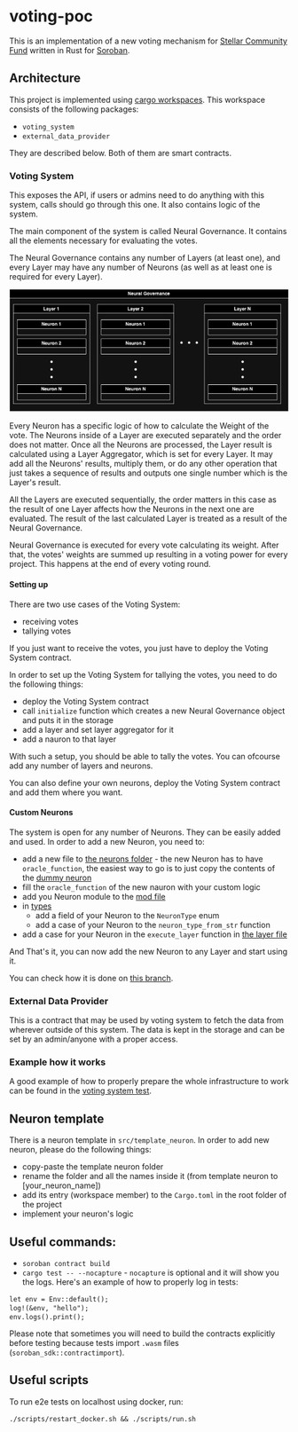 # voting-poc

This is an implementation of a new voting mechanism for [Stellar Community Fund](https://medium.com/r/?url=https%3A%2F%2Fcommunityfund.stellar.org%2F) written in Rust for [Soroban](https://medium.com/r/?url=https%3A%2F%2Fsoroban.stellar.org%2F).

## Architecture

This project is implemented using [cargo workspaces](https://doc.rust-lang.org/book/ch14-03-cargo-workspaces.html).
This workspace consists of the following packages:
- `voting_system`
- `external_data_provider`

They are described below. Both of them are smart contracts.

### Voting System

This exposes the API, if users or admins need to do anything with this system, calls should go through this one. It also contains logic of the system.

The main component of the system is called Neural Governance. It contains all the elements necessary for evaluating the votes.

The Neural Governance contains any number of Layers (at least one), and every Layer may have any number of Neurons (as well as at least one is required for every Layer).

![architecture](image.png)

Every Neuron has a specific logic of how to calculate the Weight of the vote. The Neurons inside of a Layer are executed separately and the order does not matter. Once all the Neurons are processed, the Layer result is calculated using a Layer Aggregator, which is set for every Layer. It may add all the Neurons' results, multiply them, or do any other operation that just takes a sequence of results and outputs one single number which is the Layer's result.

All the Layers are executed sequentially, the order matters in this case as the result of one Layer affects how the Neurons in the next one are evaluated. The result of the last calculated Layer is treated as a result of the Neural Governance.

Neural Governance is executed for every vote calculating its weight. After that, the votes' weights are summed up resulting in a voting power for every project. This happens at the end of every voting round.

#### Setting up

There are two use cases of the Voting System:
- receiving votes
- tallying votes

If you just want to receive the votes, you just have to deploy the Voting System contract.

In order to set up the Voting System for tallying the votes, you need to do the following things:
- deploy the Voting System contract
- call `initialize` function which creates a new Neural Governance object and puts it in the storage
- add a layer and set layer aggregator for it
- add a nauron to that layer

With such a setup, you should be able to tally the votes. You can ofcourse add any number of layers and neurons.

You can also define your own neurons, deploy the Voting System contract and add them where you want.

#### Custom Neurons

The system is open for any number of Neurons. They can be easily added and used. In order to add a new Neuron, you need to:
- add a new file to [the neurons folder](./src/voting_system/src/neurons/) - the new Neuron has to have `oracle_function`, the easiest way to go is to just copy the contents of the [dummy neuron](./src/voting_system/src/neurons/dummy_neuron.rs)
- fill the `oracle_function` of the new nauron with your custom logic
- add you Neuron module to the [mod file](./src/voting_system/src/neurons/mod.rs)
- in [types](./src/voting_system/src/types.rs)
  - add a field of your Neuron to the `NeuronType` enum
  - add a case of your Neuron to the `neuron_type_from_str` function
- add a case for your Neuron in the `execute_layer` function in [the layer file](./src/voting_system/src/layer.rs)

And That's it, you can now add the new Neuron to any Layer and start using it.

You can check how it is done on [this branch](https://github.com/alejomendoza/voting-poc/tree/new-neuron).

### External Data Provider

This is a contract that may be used by voting system to fetch the data from wherever outside of this system. The data is kept in the storage and can be set by an admin/anyone with a proper access.

### Example how it works

A good example of how to properly prepare the whole infrastructure to work can be found in the [voting system test](./src/voting_system/src/voting_system_test.rs).

## Neuron template

There is a neuron template in `src/template_neuron`. In order to add new neuron, please do the following things:
- copy-paste the template neuron folder
- rename the folder and all the names inside it (from template neuron to [your_neuron_name])
- add its entry (workspace member) to the `Cargo.toml` in the root folder of the project
- implement your neuron's logic

## Useful commands:
- `soroban contract build`
- `cargo test -- --nocapture` - `nocapture` is optional and it will show you the logs. Here's an example of how to properly log in tests:
```
let env = Env::default();
log!(&env, "hello");
env.logs().print();
```

Please note that sometimes you will need to build the contracts explicitly before testing because tests import `.wasm` files (`soroban_sdk::contractimport`).

## Useful scripts

To run e2e tests on localhost using docker, run:
```
./scripts/restart_docker.sh && ./scripts/run.sh
```
